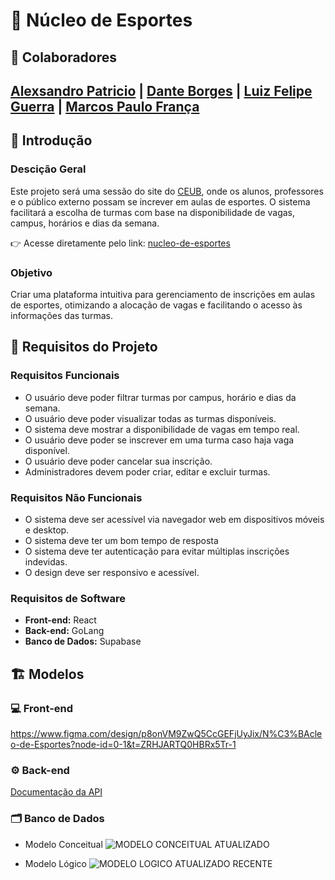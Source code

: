 # 🏀 Núcleo de Esportes

## 👥 Colaboradores

## [Alexsandro Patricio](https://github.com/alexpatri) | [Dante Borges](https://github.com/DanteBLima) | [Luiz Felipe Guerra](https://github.com/LFguerra1) | [Marcos Paulo França](https://github.com/marcospaulofjl)

## 📌 Introdução

### Descição Geral

Este projeto será uma sessão do site do [CEUB](https://www.uniceub.br/nucleo-de-esportes), onde os alunos, professores e o público externo possam se increver em aulas de esportes. O sistema facilitará a escolha de turmas com base na disponibilidade de vagas, campus, horários e dias da semana.

👉 Acesse diretamente pelo link: [nucleo-de-esportes](https://frontend-little-log-1406.fly.dev/)

### Objetivo

Criar uma plataforma intuitiva para gerenciamento de inscrições em aulas de esportes, otimizando a alocação de vagas e facilitando o acesso às informações das turmas.

## 📌 Requisitos do Projeto

### Requisitos Funcionais

- O usuário deve poder filtrar turmas por campus, horário e dias da semana.
- O usuário deve poder visualizar todas as turmas disponíveis.
- O sistema deve mostrar a disponibilidade de vagas em tempo real.
- O usuário deve poder se inscrever em uma turma caso haja vaga disponível.
- O usuário deve poder cancelar sua inscrição.
- Administradores devem poder criar, editar e excluir turmas.

### Requisitos Não Funcionais

- O sistema deve ser acessível via navegador web em dispositivos móveis e desktop.
- O sistema deve ter um bom tempo de resposta
- O sistema deve ter autenticação para evitar múltiplas inscrições indevidas.
- O design deve ser responsivo e acessível.

### Requisitos de Software

- **Front-end:** React
- **Back-end:** GoLang
- **Banco de Dados:** Supabase

## 🏗️ Modelos

### 💻 Front-end

https://www.figma.com/design/p8onVM9ZwQ5CcGEFjUyJix/N%C3%BAcleo-de-Esportes?node-id=0-1&t=ZRHJARTQ0HBRx5Tr-1

### ⚙️ Back-end

[Documentação da API](https://app.swaggerhub.com/apis-docs/nucleo-cc6/nucleo-de-esportes/1.0.0)

### 🗂️ Banco de Dados

- Modelo Conceitual
![MODELO CONCEITUAL ATUALIZADO](https://github.com/user-attachments/assets/f1994464-2697-4d96-991c-867d638fdc4d)


- Modelo Lógico
![MODELO LOGICO ATUALIZADO RECENTE](https://github.com/user-attachments/assets/23b30ea5-66f6-4544-8eb2-f9d3384012dd)

